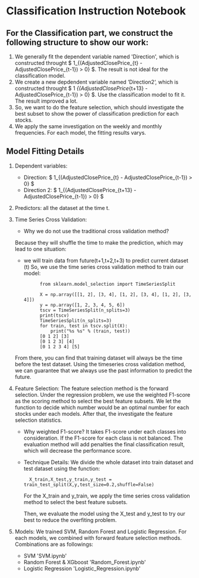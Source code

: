 # Classification Instruction Notebook

## For the Classification part, we construct the following structure to show our work:
1. We generally fit the dependent variable named 'Direction', which is constructed throught $ 1_{(AdjustedClosePrice_{t} - AdjustedClosePrice_{t-1}) > 0} $. The result is not ideal for the classification model.
2. We create a new depdendent variable named ’Direction2‘, which is constructed throught $ 1 _{(AdjustedClosePrice_{t+13} - AdjustedClosePrice_{t-1}) > 0} $. Use the classification model to fit it. The result improved a lot.
3. So, we want to do the feature selection, which should investigate the best subset to show the power of classification prediction for each stocks.
4. We apply the same investigation on the weekly and monthly frequencies. For each model, the fitting results varys. 


## Model Fitting Details
1. Dependent variables: 
    - Direction: $ 1_{(AdjustedClosePrice_{t} - AdjustedClosePrice_{t-1}) > 0} $
    - Direction 2: $ 1_{(AdjustedClosePrice_{t+13} - AdjustedClosePrice_{t-1}) > 0} $

2. Predictors: all the dataset at the time t.

3. Time Series Cross Validation:
    - Why we do not use the traditional cross validation method? 
    
    Because they will shuffle the time to make the prediction, which may lead to one situation:
    
    - we will train data from future(t+1,t+2,t+3) to predict current dataset (t)
    So, we use the time series cross validation method to train our model:

                from sklearn.model_selection import TimeSeriesSplit

                X = np.array([[1, 2], [3, 4], [1, 2], [3, 4], [1, 2], [3, 4]])
                y = np.array([1, 2, 3, 4, 5, 6])
                tscv = TimeSeriesSplit(n_splits=3)
                print(tscv)  
                TimeSeriesSplit(n_splits=3)
                for train, test in tscv.split(X):
                    print("%s %s" % (train, test))
                [0 1 2] [3]
                [0 1 2 3] [4]
                [0 1 2 3 4] [5]
    
    From there, you can find that training dataset will always be the time before the test dataset. Using the timeseries cross validation method, we can guarantee that we always use the past information to predict the future.


4. Feature Selection:
    The feature selection method is the forward selection. Under the regression problem, we use the weighted F1-score as the scoring method to select the best feature subsets. We let the function to decide which number would be an optimal number for each stocks under each models. After that, the investigate the feature selection statistics.
    - Why weighted F1-score? It takes F1-score under each classes into consideration. If the F1-score for each class is not balanced. The evaluation method will add penalties the final classification result, which will decrease the performance score. 

    - Technique Details:
    We divide the whole dataset into train dataset and test dataset using the function:

            X_train,X_test,y_train,y_test = train_test_split(X,y,test_size=0.2,shuffle=False)
    
        For the X_train and y_train, we apply the time series cross validation method to select the best feature subsets. 
        
        Then, we evaluate the model using the X_test and y_test to try our best to reduce the overfiting problem.



5. Models:
    We trained SVM, Random Forest and Logistic Regression. For each models, we combined with forward feature selection methods. Combinations are as followings:
    - SVM 'SVM.ipynb'
    - Random Forest & XGboost 'Random_Forest.ipynb'
    - Logistic Regression 'Logistic_Regression.ipynb'
